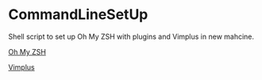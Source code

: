 # CommandLineSetUp

Shell script to set up Oh My ZSH with plugins and Vimplus in new mahcine.

[Oh My ZSH](https://ohmyz.sh/)

[Vimplus](https://github.com/chxuan/vimplus)

